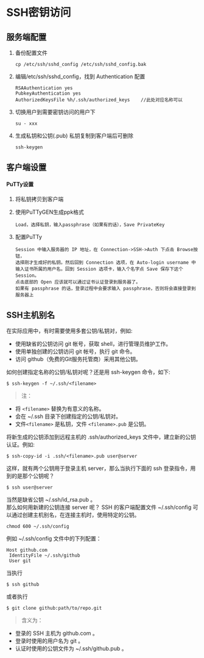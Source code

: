 SSH密钥访问
===========

服务端配置
----------------
1. 	备份配置文件
	
		cp /etc/ssh/sshd_config /etc/ssh/sshd_config.bak

2. 	编辑/etc/ssh/sshd_config，找到 Authentication 配置

		RSAAuthentication yes 
   		PubkeyAuthentication yes 
   		AuthorizedKeysFile %h/.ssh/authorized_keys    //此处对应名称可以

3.  切换用户到需要密钥访问的用户下

		su - xxx  

4.  生成私钥和公钥(.pub) 私钥复制到客户端后可删除
		
		ssh-keygen

客户端设置
----------------
#### PuTTy设置
1.  将私钥拷贝到客户端
2.  使用PuTTyGEN生成ppk格式
		
		Load，选择私钥，输入passphrase（如果有的话），Save PrivateKey

3.  配置PuTTy

		Session 中输入服务器的 IP 地址，在 Connection->SSH->Auth 下点击 Browse按钮，
		选择刚才生成好的私钥。然后回到 Connection 选项，在 Auto-login username 中
		输入证书所属的用户名。回到 Session 选项卡，输入个名字点 Save 保存下这个 Session。
		点击底部的 Open 应该就可以通过证书认证登录到服务器了。
		如果有 passphrase 的话，登录过程中会要求输入 passphrase，否则将会直接登录到服务器上

SSH主机别名
----------------
在实际应用中，有时需要使用多套公钥/私钥对，例如:

* 使用缺省的公钥访问 git 帐号，获取 shell，进行管理员维护工作。
* 使用单独创建的公钥访问 git 帐号，执行 git 命令。
* 访问 github（免费的Git服务托管商）采用其他公钥。

如何创建指定名称的公钥/私钥对呢？还是用 ssh-keygen 命令，如下:

	$ ssh-keygen -f ~/.ssh/<filename>

> 注：
  - 将 `<filename>` 替换为有意义的名称。
  - 会在 ~/.ssh 目录下创建指定的公钥/私钥对。
  - 文件`<filename>` 是私钥，文件 `<filename>.pub` 是公钥。

将新生成的公钥添加到远程主机的 .ssh/authorized_keys 文件中，建立新的公钥认证。例如:
	
	$ ssh-copy-id -i .ssh/<filename>.pub user@server

这样，就有两个公钥用于登录主机 server，那么当执行下面的 ssh 登录指令，用到的是那个公钥呢？
	
	$ ssh user@server

当然是缺省公钥 ~/.ssh/id_rsa.pub 。  
那么如何用新建的公钥连接 server 呢？
SSH 的客户端配置文件 ~/.ssh/config 可以通过创建主机别名，在连接主机时，使用特定的公钥。
	
	chmod 600 ~/.ssh/config
例如 ~/.ssh/config 文件中的下列配置：

    Host github.com
     IdentityFile ~/.ssh/github
     User git

当执行
	
	$ ssh github

或者执行

	$ git clone github:path/to/repo.git

> 含义为：
  - 登录的 SSH 主机为 github.com 。
  - 登录时使用的用户名为 git 。
  - 认证时使用的公钥文件为 ~/.ssh/github.pub 。
